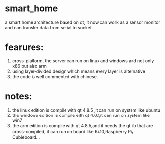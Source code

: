 smart_home
==========

a smart home architecture based on qt, it now can work as a sensor monitor and can transfer data from serial to socket.

fearures:
=========
1. cross-platform, the server can run on linux and windows and not only x86 but also arm
2. using layer-divided design which means every layer is alternative
3. the code is well commented with chinese.

notes:
======
1. the linux edition is compile with qt 4.8.5 ,it can run on system like ubuntu
2. the windows edition is compile eith qt 4.8.1,it can run on system like win7
3. the arm edition is complie with qt 4.8.5,and it needs the qt lib that are cross-compiled,
   it can run on board like 6410,Raspberry Pi，Cubieboard...
